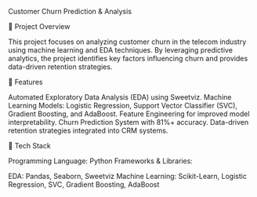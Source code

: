 Customer Churn Prediction & Analysis

📌 Project Overview

This project focuses on analyzing customer churn in the telecom industry using machine learning and EDA techniques. By leveraging predictive analytics, the project identifies key factors influencing churn and provides data-driven retention strategies.

🚀 Features

Automated Exploratory Data Analysis (EDA) using Sweetviz.
Machine Learning Models: Logistic Regression, Support Vector Classifier (SVC), Gradient Boosting, and AdaBoost.
Feature Engineering for improved model interpretability.
Churn Prediction System with 81%+ accuracy.
Data-driven retention strategies integrated into CRM systems.


🔧 Tech Stack

Programming Language: Python
Frameworks & Libraries:

EDA: Pandas, Seaborn, Sweetviz
Machine Learning: Scikit-Learn, Logistic Regression, SVC, Gradient Boosting, AdaBoost

